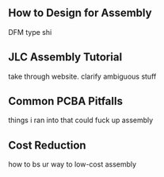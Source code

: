 ## How to Design for Assembly
DFM type shi
## JLC Assembly Tutorial
take through website. clarify ambiguous stuff
## Common PCBA Pitfalls
things i ran into that could fuck up assembly
## Cost Reduction
how to bs ur way to low-cost assembly
